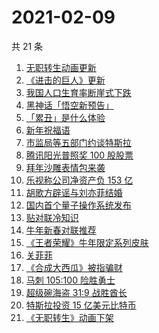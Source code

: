 # 2021-02-09

共 21 条

<!-- BEGIN -->
<!-- 最后更新时间 Tue Feb 09 2021 18:22:53 GMT+0800 (CST) -->
1. [无职转生动画更新](https://www.zhihu.com/search?q=无职转生)
1. [《进击的巨人》更新](https://www.zhihu.com/search?q=进击的巨人)
1. [我国人口生育率断崖式下跌](https://www.zhihu.com/search?q=出生人口)
1. [黑神话「悟空新预告」](https://www.zhihu.com/search?q=黑神话)
1. [「累丑」是什么体验](https://www.zhihu.com/search?q=累丑)
1. [新年祝福语](https://www.zhihu.com/search?q=新年祝福语)
1. [市监局等五部门约谈特斯拉](https://www.zhihu.com/search?q=特斯拉约谈)
1. [腾讯阳光普照奖 100 股股票](https://www.zhihu.com/search?q=腾讯阳光普照奖)
1. [拜年沙雕表情包来袭](https://www.zhihu.com/search?q=拜年表情包)
1. [乐视称公司净资产负 153 亿](https://www.zhihu.com/search?q=乐视)
1. [胡歌方辟谣与刘亦菲结婚](https://www.zhihu.com/search?q=胡歌刘亦菲)
1. [国内首个量子操作系统发布](https://www.zhihu.com/search?q=量子操作系统)
1. [贴对联冷知识](https://www.zhihu.com/search?q=对联怎么贴)
1. [牛年新春对联推荐](https://www.zhihu.com/search?q=新春对联)
1. [《王者荣耀》牛年限定系列皮肤](https://www.zhihu.com/search?q=王者荣耀)
1. [关菲菲](https://www.zhihu.com/search?q=关菲菲)
1. [《合成大西瓜》被指骗财](https://www.zhihu.com/search?q=合成大西瓜)
1. [马刺 105:100 险胜勇士](https://www.zhihu.com/search?q=勇士)
1. [超级碗海盗 31:9 战胜酋长](https://www.zhihu.com/search?q=超级碗)
1. [特斯拉投资 15 亿美元比特币](https://www.zhihu.com/search?q=特斯拉比特币)
1. [《无职转生》动画下架](https://www.zhihu.com/search?q=无职转生)
<!-- END -->
